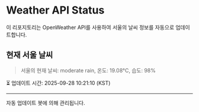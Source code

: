 
# Weather API Status

이 리포지토리는 OpenWeather API를 사용하여 서울의 날씨 정보를 자동으로 업데이트합니다.

## 현재 서울 날씨
> 서울의 현재 날씨: moderate rain, 온도: 19.08°C, 습도: 98%

⏳ 업데이트 시간: 2025-09-28 10:21:10 (KST)

---
자동 업데이트 봇에 의해 관리됩니다.

